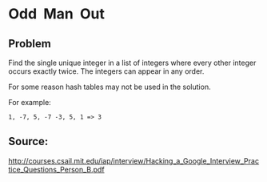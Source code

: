 # Odd  Man  Out

## Problem

Find the single unique integer in a list of integers where every other integer
occurs exactly twice. The integers can appear in any order.

For some reason hash tables may not be used in the solution.

For example:

    1, -7, 5, -7 -3, 5, 1 => 3

## Source:

http://courses.csail.mit.edu/iap/interview/Hacking_a_Google_Interview_Practice_Questions_Person_B.pdf
